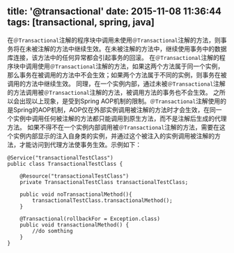 title: '@transactional'
date: 2015-11-08 11:36:44
tags: [transactional, spring, java]
---
在<code>＠Transactional</code>注解的程序块中调用未使用<code>＠Transactional</code>注解的方法，则事务将在未被注解的方法中继续生效。在未被注解的方法中，继续使用事务中的数据库连接，该方法中的任何异常都会引起事务的回滚。
在<code>＠Transactional</code>注解的程序块中调用使用<code>＠Transactional</code>注解的方法，如果这两个方法属于同一个实例，那么事务在被调用的方法中不会生效；如果两个方法属于不同的实例，则事务在被调用的方法中继续生效。
同理，在一个实例内部，通过未被<code>＠Transactional</code>注解的方法调用被<code>＠Transactional</code>注解的方法，被调用方法的事务也不会生效。
之所以会出现以上现象，是受到Spring AOP机制的限制。<code>＠Transactional</code>注解使用的是Spring的AOP机制，AOP仅在外部实例调用被注解的方法时才会生效，在同一个实例中调用任何被注解的方法都只能调用到原生方法，而不是注解后生成的代理方法。
如果不得不在一个实例内部调用被<code>＠Transactional</code>注解的方法，需要在这个实例内部显示的注入自身类的实例，并通过这个被注入的实例调用被注解的方法，才能访问到代理方法使事务生效。示例如下：
```
@Service("transactionalTestClass")
public class TransactionalTestClass {
    
    @Resource("transactionalTestClass")
    private TransactionalTestClass transactionalTestClass;
    
    public void noTransactionalMethod(){
        transactionalTestClass.transactionalMethod();
    }

    @Transactional(rollbackFor = Exception.class)
    public void transactionalMethod() {
        //do somthing
    }
}
```